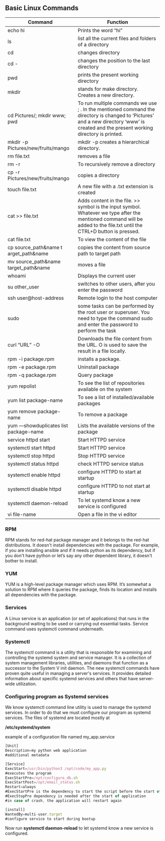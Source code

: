 ## Basic Linux Commands

| Command | Function |
| --- | --- |
| echo hi | Prints the word “hi” |
| ls | list all the current files and folders of a directory |
| cd  | changes directory |
| cd - | changes the position to the last directory |
| pwd | prints the present working directory |
| mkdir | stands for make directory. Creates a new directory. |
| cd Pictures/; mkdir www; pwd | To run multiple commands we use ; . In the mentioned command the directory is changed to ‘Pictures’ and a new directory ‘www’ is created and the present working directory is printed. |
| mkdir -p Pictures/new/fruits/mango | mkdir -p creates a hierarchical directory. |
| rm file.txt | removes a file |
| rm -r | To recursively remove a directory |
| cp -r Pictures/new/fruits/mango | copies a directory |
| touch file.txt | A new file with a .txt extension is created |
| cat >> file.txt | Adds content in the file. >> symbol is the input symbol. Whatever we type after the mentioned command will be added to the file.txt until the CTRL+D button is pressed. |
| cat file.txt | To view the content of the file |
| cp source_path&name t arget_path&name | copies the content from source path to target path |
| mv source_path&name  target_path&name | moves a file |
| whoami | Displays the current user |
| su other_user | switches to other users, after you enter the password |
| ssh user@host-address | Remote login to the host computer |
| sudo | some tasks can be performed by the root user or superuser. You need to type the command sudo and enter the password to perform the task |
| curl “URL” -O | Downloads the file content from the URL. O is used to save the result in a file locally. |
| rpm -i package.rpm | installs a package.  |
| rpm -e package.rpm | Uninstall package |
| rpm -q package.rpm | Query package |
| yum repolist | To see the list of repositories available on the system |
| yum list package-name | To see a list of installed/available packages |
| yum remove package-name | To remove a package |
| yum —showduplicates list package-name | Lists the available versions of the package |
| service httpd start | Start HTTPD service |
| systemctl start httpd | Start HTTPD service |
| systemctl stop httpd | Stop HTTPD service |
| systemctl status httpd | check HTTPD service status |
| systemctl enable httpd | configure HTTPD to start at startup |
| systemctl disable httpd | configure HTTPD to not start at startup |
| systemctl daemon-reload | To let systemd know a new service is configured  |
| vi file-name | Open a file in the vi editor |

### RPM

RPM stands for red-hat package manager and it belongs to the red-hat distributions. It doesn't install dependencies with the package. For example, if you are installing ansible and if it needs python as its dependency, but if you don't have python or let’s say any other dependent library, it doesn't bother to install.

### YUM

YUM is a high-level package manager which uses RPM. It’s somewhat a solution to RPM where it queries the package, finds its location and installs all dependencies with the package.

### Services

A Linux service is an application (or set of applications) that runs in the background waiting to be used or carrying out essential tasks. Service command uses systemctl command underneath.

### Systemctl

The systemctl command is a utility that is responsible for examining and controlling the systemd system and service manager. It is a collection of system management libraries, utilities, and daemons that function as a successor to the System V init daemon. The new systemctl commands have proven quite useful in managing a server's services. It provides detailed information about specific systemd services and others that have server-wide utilization.

### Configuring program as Systemd services

We know systemctl command line utility is used to manage the systemd services. In order to do that we must configure our program as systemd services. The files of systemd are located mostly at

**/etc/systemd/system** 

example of a configuration file named my_app.service

```jsx
[Unit]
Description=my python web application
#additional metadata

[Service]
ExecStart=/usr/bin/python3 /opt/code/my_app.py
#executes the program
ExecStartPre=/opt/configure_db.sh
ExecStartPost=/opt/email_status.sh
Restart=always
#ExecStartPre is the dependency to start the script before the start of application
#ExecStopPre dependency is needed after the start of application
#in case of crash, the application will restart again

[install]
WantedBy=multi-user.target
#configure service to start during bootup
```

Now run **systemctl daemon-reload** to let systemd know a new service is configured.
